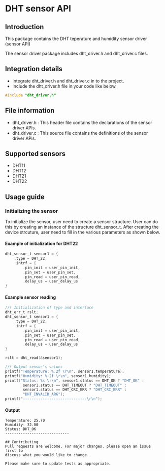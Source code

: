 # DHT sensor API
## Introduction
This package contains the DHT teperature and humidity sensor driver (sensor API)

The sensor driver package includes dht_driver.h and dht_driver.c files.


## Integration details
* Integrate dht_driver.h and dht_driver.c in to the project.
* Include the dht_driver.h file in your code like below.
``` c
#include "dht_driver.h"
```

## File information
* dht_driver.h : This header file contains the declarations of the sensor driver APIs.
* dht_driver.c : This source file contains the definitions of the sensor driver APIs.

## Supported sensors
* DHT11
* DHT12
* DHT21
* DHT22

## Usage guide
### Initializing the sensor
To initialize the sensor, user need to create a sensor structure. User can do this by 
creating an instance of the structure dht_sensor_t. After creating the device strcuture, user 
need to fill in the various parameters as shown below.

#### Example of initialization for DHT22
``` c
dht_sensor_t sensor1 = {
    .type = DHT_22,
    .intrf = {
        .pin_init = user_pin_init,
        .pin_set = user_pin_set,
        .pin_read = user_pin_read,
        .delay_us = user_delay_us
}
```
#### Example sensor reading
``` c
//! Initialization of type and interface
dht_err_t rslt;
dht_sensor_t sensor1 = {
    .type = DHT_22,
    .intrf = {
        .pin_init = user_pin_init,
        .pin_set = user_pin_set,
        .pin_read = user_pin_read,
        .delay_us = user_delay_us
}

rslt = dht_read(&sensor1);

//! Output sensor's values
printf("Temperature: %.2f \r\n", sensor1.temperature);
printf("Humidity: %.2f \r\n", sensor1.humidity);
printf("Status: %s \r\n", sensor1.status == DHT_OK ? "DHT_OK" :
        sensor1.status == DHT_TIMEOUT ? "DHT_TIMEOUT" :
        sensor1.status == DHT_CRC_ERR ? "DHT_CRC_ERR" :
        "DHT_INVALID_ARG");
printf("-----------------------------\r\n");

```
#### Output
```
Temperature: 25.70 
Humidity: 32.00 
Status: DHT_OK 
-----------------------------

## Contributing
Pull requests are welcome. For major changes, please open an issue first to
discuss what you would like to change.

Please make sure to update tests as appropriate.
